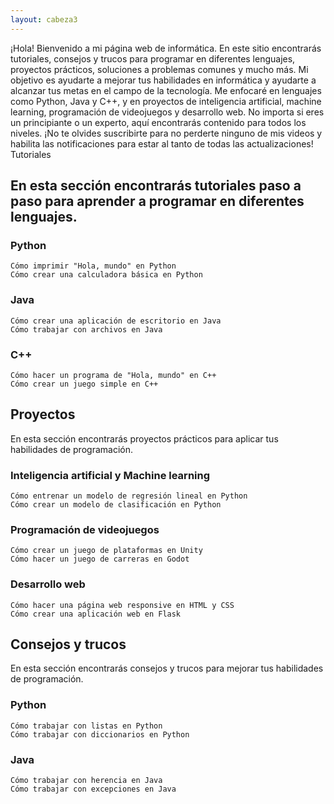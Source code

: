 ```yaml
---
layout: cabeza3
---
```


¡Hola! Bienvenido a mi página web de informática. En este sitio encontrarás tutoriales, consejos y trucos para programar en diferentes lenguajes, proyectos prácticos, soluciones a problemas comunes y mucho más. Mi objetivo es ayudarte a mejorar tus habilidades en informática y ayudarte a alcanzar tus metas en el campo de la tecnología. Me enfocaré en lenguajes como Python, Java y C++, y en proyectos de inteligencia artificial, machine learning, programación de videojuegos y desarrollo web. No importa si eres un principiante o un experto, aquí encontrarás contenido para todos los niveles. ¡No te olvides suscribirte para no perderte ninguno de mis videos y habilita las notificaciones para estar al tanto de todas las actualizaciones!
Tutoriales

## En esta sección encontrarás tutoriales paso a paso para aprender a programar en diferentes lenguajes.

### Python

    Cómo imprimir "Hola, mundo" en Python
    Cómo crear una calculadora básica en Python

### Java

    Cómo crear una aplicación de escritorio en Java
    Cómo trabajar con archivos en Java

### C++

    Cómo hacer un programa de "Hola, mundo" en C++
    Cómo crear un juego simple en C++

## Proyectos

En esta sección encontrarás proyectos prácticos para aplicar tus habilidades de programación.

### Inteligencia artificial y Machine learning

    Cómo entrenar un modelo de regresión lineal en Python
    Cómo crear un modelo de clasificación en Python

### Programación de videojuegos

    Cómo crear un juego de plataformas en Unity
    Cómo hacer un juego de carreras en Godot

### Desarrollo web

    Cómo hacer una página web responsive en HTML y CSS
    Cómo crear una aplicación web en Flask

## Consejos y trucos

En esta sección encontrarás consejos y trucos para mejorar tus habilidades de programación.

### Python

    Cómo trabajar con listas en Python
    Cómo trabajar con diccionarios en Python

### Java

    Cómo trabajar con herencia en Java
    Cómo trabajar con excepciones en Java
